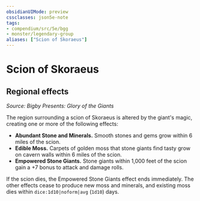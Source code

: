 ```yaml
---
obsidianUIMode: preview
cssclasses: json5e-note
tags:
- compendium/src/5e/bgg
- monster/legendary-group
aliases: ["Scion of Skoraeus"]
---
```

# Scion of Skoraeus

## Regional effects
_Source: Bigby Presents: Glory of the Giants_

The region surrounding a scion of Skoraeus is altered by the giant's magic, creating one or more of the following effects:

- **Abundant Stone and Minerals.** Smooth stones and gems grow within 6 miles of the scion.  
- **Edible Moss.** Carpets of golden moss that stone giants find tasty grow on cavern walls within 6 miles of the scion.  
- **Empowered Stone Giants.** Stone giants within 1,000 feet of the scion gain a +7 bonus to attack and damage rolls.  

If the scion dies, the Empowered Stone Giants effect ends immediately. The other effects cease to produce new moss and minerals, and existing moss dies within `dice:1d10|noform|avg` (`1d10`) days.